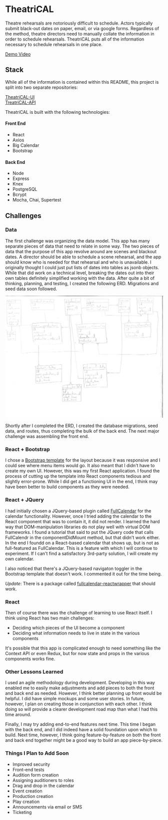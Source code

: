# TheatriCAL

Theatre rehearsals are notoriously difficult to schedule. Actors typically submit black-out dates on paper, email, or via google forms. Regardless of the method, theatre directors need to manually collate the information in order to schedule rehearsals. TheatriCAL puts all of the information necessary to schedule rehearsals in one place.

[Demo Video](https://youtu.be/6_qVLI79CWY)

## Stack
While all of the information is contained within this README, this project is split into two separate repositories:

[TheatriCAL-UI](https://github.com/cdcasey/theatrical-ui)
<br>
[TreatriCAL-API](https://github.com/cdcasey/theatrical)

TheatriCAL is built with the following technologies:

#### Front End
* React
* Axios
* Big Calendar
* Bootstrap

#### Back End
* Node
* Express
* Knex
* PostgreSQL
* Bcrypt
* Mocha, Chai, Supertest

## Challenges

### Data

The first challenge was organizing the data model. This app has many separate pieces of data that need to relate in some way. The two pieces of data that the purpose of this app revolve around are scenes and blackout dates. A director should be able to schedule a scene rehearsal, and the app should know who is needed for that rehearsal and who is unavailable. I originally thought I could just put lists of dates into tables as jsonb objects. While that did work on a technical level, breaking the dates out into their own tables definitely simplified working with the data. After quite a bit of thinking, planning, and testing, I created the following ERD. Migrations and seed data soon followed.

![erd](readme-assets/theatrical-erd.png)

Shortly after I completed the ERD, I created the database migrations, seed data, and routes, thus completing the bulk of the back end. The next major challenge was assembling the front end.

### React + Bootstrap

I chose a [Bootstrap template](https://startbootstrap.com/template-overviews/sb-admin/) for the layout because it was responsive and I could see where menu items would go. It also meant that I didn't have to create my own UI. However, this was my first React application. I found the process of cutting up the template into React components tedious and slightly error-prone. While I did get a functioning UI in the end, I think may have been better to build components as they were needed.

### React + JQuery

I had initially chosen a JQuery-based plugin called [FullCalendar](https://fullcalendar.io/) for the calendar functionality. However, once I tried adding the calendar to the React component that was to contain it, it did not render. I learned the hard way that DOM-manipulation libraries do not play well with virtual DOM frameworks. I found a tutorial that said to put the JQuery code that calls FullCalendr in the componentDidMount method, but that didn't work either. In the end I foundd on a React-based calendar that shows up, but is not as full-featured as FullCalendar. This is a feature with which I will continue to experiment. If I can't find a satisfactory 3rd-party solution, I will create my own calendar.

I also noticed that there's a JQuery-based navigaton toggler in the Bootstrap template that doesn't work. I commented it out for the time being.

_Update_: There is a package called [fullcalendar-reactwrapper](https://github.com/sanjeev07/fullcalendar-reactWrapper) that should work.

### React

Then of course there was the challenge of learning to use React itself. I think using React has two main challenges:
* Deciding which pieces of the UI become a component
* Deciding what information needs to live in state in the various components

It's possible that this app is complicated enough to need something like the Context API or even Redux, but for now state and props in the various components works fine.

### Other Lessons Learned

I used an agile methodology during development. Developing in this way enabled me to easily make adjustments and add pieces to both the front and back end as needed. However, I think better planning up front would be helpful. I did have simple mockups and some user stories. In future, however, I plan on creating those in conjunction with each other. I think doing so will provide a clearer development road map than what I had this time around.

Finally, I may try adding end-to-end features next time. This time I began with the back end, and I did indeed have a solid foundation upon which to build. Next time, however, I think going feature-by-feature on both the front and back end together might be a good way to build an app piece-by-piece.

### Things I Plan to Add Soon

* Improved security
* Front-end tests
* Audition form creation
* Assigning auditioners to roles
* Drag and drop in the calendar
* Event creation
* Production creation
* Play creation
* Announcements via email or SMS
* Ticketing
